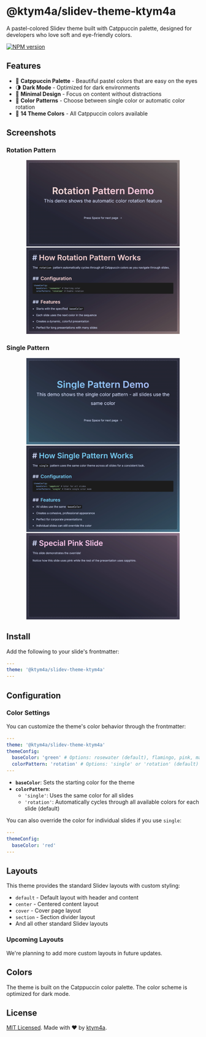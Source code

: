 # @ktym4a/slidev-theme-ktym4a

A pastel-colored Slidev theme built with Catppuccin palette, designed for developers who love soft and eye-friendly colors.

[![NPM version](https://img.shields.io/npm/v/@ktym4a/slidev-theme-ktym4a?color=3AB9D4&label=)](https://www.npmjs.com/package/@ktym4a/slidev-theme-ktym4a)

## Features

- 🎨 **Catppuccin Palette** - Beautiful pastel colors that are easy on the eyes
- 🌗 **Dark Mode** - Optimized for dark environments
- 🎯 **Minimal Design** - Focus on content without distractions
- 🔄 **Color Patterns** - Choose between single color or automatic color rotation
- 🎨 **14 Theme Colors** - All Catppuccin colors available

## Screenshots

### Rotation Pattern
<div align="center">
  <img src="https://raw.githubusercontent.com/ktym4a/slidev-theme-ktym4a/main/example-export/rotation/0.png" width="400" alt="Cover slide with rotation pattern">
  <img src="https://raw.githubusercontent.com/ktym4a/slidev-theme-ktym4a/main/example-export/rotation/1.png" width="400" alt="Second slide">
</div>

### Single Pattern
<div align="center">
  <img src="https://raw.githubusercontent.com/ktym4a/slidev-theme-ktym4a/main/example-export/single/0.png" width="400" alt="Cover slide with single color">
  <img src="https://raw.githubusercontent.com/ktym4a/slidev-theme-ktym4a/main/example-export/single/1.png" width="400" alt="Second slide">
  <img src="https://raw.githubusercontent.com/ktym4a/slidev-theme-ktym4a/main/example-export/single/4.png" width="400" alt="Override example">
</div>

## Install

Add the following to your slide's frontmatter:

```yaml
---
theme: '@ktym4a/slidev-theme-ktym4a'
---
```

## Configuration

### Color Settings

You can customize the theme's color behavior through the frontmatter:

```yaml
---
theme: '@ktym4a/slidev-theme-ktym4a'
themeConfig:
  baseColor: 'green' # Options: rosewater (default), flamingo, pink, mauve, red, maroon, peach, yellow, green, teal, sky, sapphire, blue, lavender
  colorPattern: 'rotation' # Options: 'single' or 'rotation' (default)
---
```

- **`baseColor`**: Sets the starting color for the theme
- **`colorPattern`**:
  - `'single'`: Uses the same color for all slides
  - `'rotation'`: Automatically cycles through all available colors for each slide (default)

You can also override the color for individual slides if you use `single`:

```yaml
---
themeConfig:
  baseColor: 'red'
---
```

## Layouts

This theme provides the standard Slidev layouts with custom styling:

- `default` - Default layout with header and content
- `center` - Centered content layout
- `cover` - Cover page layout
- `section` - Section divider layout
- And all other standard Slidev layouts

### Upcoming Layouts

We're planning to add more custom layouts in future updates.

## Colors

The theme is built on the Catppuccin color palette. The color scheme is optimized for dark mode.

## License

[MIT Licensed](https://github.com/ktym4a/slidev-theme-ktym4a/blob/main/LICENSE). Made with ❤️ by [ktym4a](https://github.com/ktym4a).
